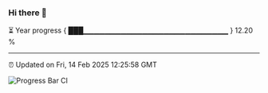 ### Hi there 👋

⏳ Year progress { ███▁▁▁▁▁▁▁▁▁▁▁▁▁▁▁▁▁▁▁▁▁▁▁▁▁▁▁ } 12.20 %

---

⏰ Updated on Fri, 14 Feb 2025 12:25:58 GMT

![Progress Bar CI](https://github.com/liununu/liununu/workflows/Progress%20Bar%20CI/badge.svg)
